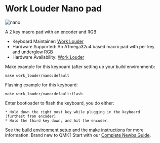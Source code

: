 # Work Louder Nano pad

![nano](https://worklouder.cc/wp-content/uploads/2021/02/LAST-1536x960.png)

A 2 key macro pad with an encoder and RGB

* Keyboard Maintainer: [Work Louder](https://github.com/drashna)
* Hardware Supported: An ATmega32u4 based macro pad with per key and underglow RGB
* Hardware Availability: [Work Louder](https://shop.worklouder.cc/)


Make example for this keyboard (after setting up your build environment):

    make work_louder/nano:default

Flashing example for this keyboard:

    make work_louder/nano:default:flash
    
Enter bootloader to flash the keyboard, you do either:

    * Hold down the right most key while plugging in the keyboard (furthest from encoder)
    * Hold the third key down, and hit the encoder.


See the [build environment setup](https://docs.qmk.fm/#/getting_started_build_tools) and the [make instructions](https://docs.qmk.fm/#/getting_started_make_guide) for more information. Brand new to QMK? Start with our [Complete Newbs Guide](https://docs.qmk.fm/#/newbs).
